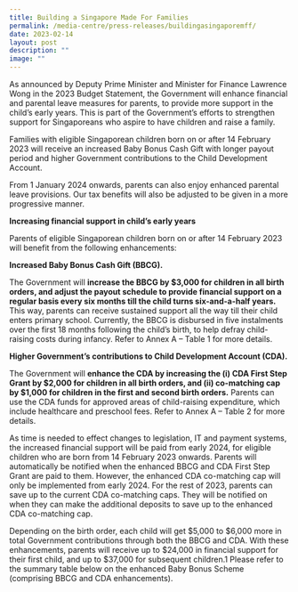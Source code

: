 ```yaml
---
title: Building a Singapore Made For Families
permalink: /media-centre/press-releases/buildingasingaporemff/
date: 2023-02-14
layout: post
description: ""
image: ""
---
```

As announced by Deputy Prime Minister and Minister for Finance Lawrence Wong in the 2023 Budget Statement, the Government will enhance financial and parental leave measures for parents, to provide more support in the child’s early years. This is part of the Government’s efforts to strengthen support for Singaporeans who aspire to have children and raise a family.

Families with eligible Singaporean children born on or after 14 February 2023 will receive an increased Baby Bonus Cash Gift with longer payout period and higher Government contributions to the Child Development Account.

From 1 January 2024 onwards, parents can also enjoy enhanced parental leave provisions. Our tax benefits will also be adjusted to be given in a more progressive manner.

**Increasing financial support in child’s early years**

Parents of eligible Singaporean children born on or after 14 February 2023 will benefit from the following enhancements:

**Increased Baby Bonus Cash Gift (BBCG).** 

The Government will **increase the BBCG by $3,000 for children in all birth orders, and adjust the payout schedule to provide financial support on a regular basis every six months till the child turns six-and-a-half years.** This way, parents can receive sustained support all the way till their child enters primary school. Currently, the BBCG is disbursed in five instalments over the first 18 months following the child’s birth, to help defray child-raising costs during infancy. Refer to Annex A – Table 1 for more details.

**Higher Government’s contributions to Child Development Account (CDA).** 

The Government will **enhance the CDA by increasing the (i) CDA First Step Grant by $2,000 for children in all birth orders, and (ii) co-matching cap by $1,000 for children in the first and second birth orders.** Parents can use the CDA funds for approved areas of child-raising expenditure, which include healthcare and preschool fees. Refer to Annex A – Table 2 for more details.

As time is needed to effect changes to legislation, IT and payment systems, the increased financial support will be paid from early 2024, for eligible children who are born from 14 February 2023 onwards. Parents will automatically be notified when the enhanced BBCG and CDA First Step Grant are paid to them. However, the enhanced CDA co-matching cap will only be implemented from early 2024. For the rest of 2023, parents can save up to the current CDA co-matching caps. They will be notified on when they can make the additional deposits to save up to the enhanced CDA co-matching cap. 

Depending on the birth order, each child will get $5,000 to $6,000 more in total Government contributions through both the BBCG and CDA. With these enhancements, parents will receive up to $24,000 in financial support for their first child, and up to $37,000 for subsequent children.1 Please refer to the summary table below on the enhanced Baby Bonus Scheme (comprising BBCG and CDA enhancements).